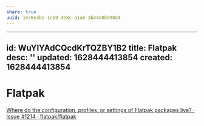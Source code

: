 ```yaml
---
share: true
uuid: 1e76e3be-1cb0-4b8c-a1a6-3b44e8b990d4
---
```

---
id: WuYIYAdCQcdKrTQZBY1B2
title: Flatpak
desc: ''
updated: 1628444413854
created: 1628444413854
---
# Flatpak
[Where do the configuration, profiles, or settings of Flatpak packages live? · Issue #1214 · flatpak/flatpak](https://github.com/flatpak/flatpak/issues/1214)
